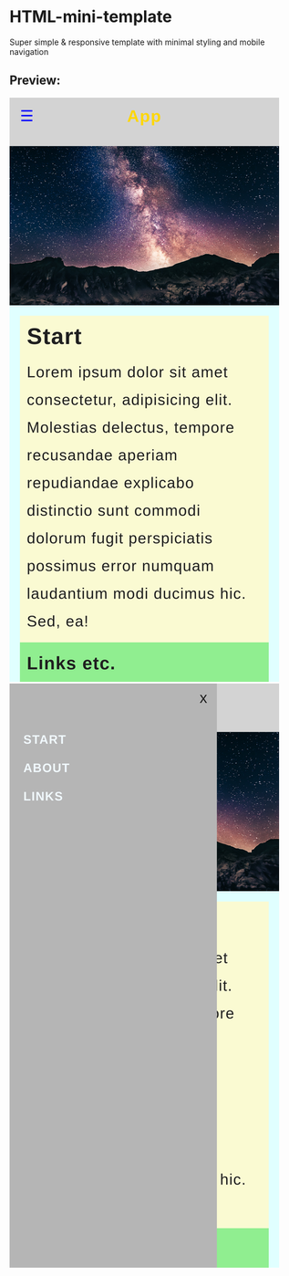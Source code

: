 # HTML-mini-template
Super simple &amp; responsive template with minimal styling and mobile navigation

## Preview:

<img src="https://raw.githubusercontent.com/peteee/HTML-mini-template/main/preview/1.png">

<img src="https://raw.githubusercontent.com/peteee/HTML-mini-template/main/preview/2.png">